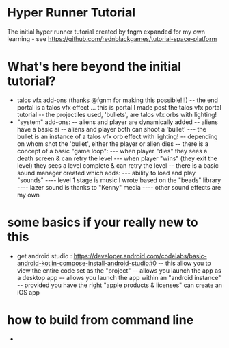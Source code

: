 # Hyper Runner Tutorial
The initial hyper runner tutorial created by fngm expanded for my own learning - see https://github.com/rednblackgames/tutorial-space-platform

# What's here beyond the initial tutorial?
- talos vfx add-ons (thanks @fgnm for making this possible!!!)
-- the end portal is a talos vfx effect ... this is portal I made post the talos vfx portal tutorial
-- the projectiles used, 'bullets', are talos vfx orbs with lighting!
- "system" add-ons:
-- aliens and player are dynamically added
-- aliens have a basic ai
-- aliens and player both can shoot a 'bullet'
--- the bullet is an instance of a talos vfx orb effect with lighting!
-- depending on whom shot the 'bullet', either the player or alien dies
-- there is a concept of a basic "game loop": 
--- when player "dies" they sees a death screen & can retry the level
--- when player "wins" (they exit the level) they sees a level complete & can retry the level
-- there is a basic sound manager created which adds:
--- ability to load and play "sounds"
---- level 1 stage is music I wrote based on the "beads" library
---- lazer sound is thanks to "Kenny" media
---- other sound effects are my own

# some basics if your really new to this
- get android studio : https://developer.android.com/codelabs/basic-android-kotlin-compose-install-android-studio#0
-- this allow you to view the entire code set as the "project"
-- allows you launch the app as a desktop app
-- allows you launch the app within an "android instance"
-- provided you have the right "apple products & licenses" can create an iOS app

# how to build from command line
- 